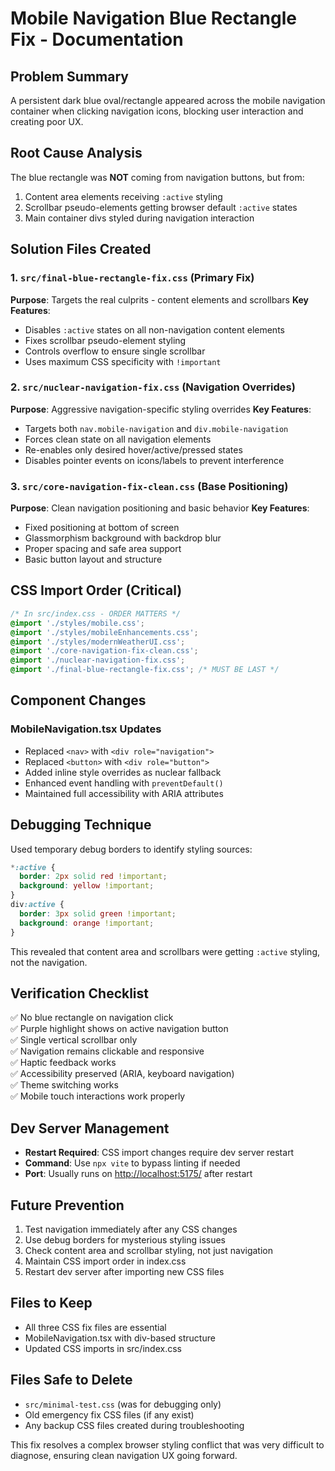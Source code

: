 # Mobile Navigation Blue Rectangle Fix - Documentation

## Problem Summary

A persistent dark blue oval/rectangle appeared across the mobile navigation container when clicking
navigation icons, blocking user interaction and creating poor UX.

## Root Cause Analysis

The blue rectangle was **NOT** coming from navigation buttons, but from:

1. Content area elements receiving `:active` styling
2. Scrollbar pseudo-elements getting browser default `:active` states
3. Main container divs styled during navigation interaction

## Solution Files Created

### 1. `src/final-blue-rectangle-fix.css` (Primary Fix)

**Purpose**: Targets the real culprits - content elements and scrollbars **Key Features**:

- Disables `:active` states on all non-navigation content elements
- Fixes scrollbar pseudo-element styling
- Controls overflow to ensure single scrollbar
- Uses maximum CSS specificity with `!important`

### 2. `src/nuclear-navigation-fix.css` (Navigation Overrides)

**Purpose**: Aggressive navigation-specific styling overrides **Key Features**:

- Targets both `nav.mobile-navigation` and `div.mobile-navigation`
- Forces clean state on all navigation elements
- Re-enables only desired hover/active/pressed states
- Disables pointer events on icons/labels to prevent interference

### 3. `src/core-navigation-fix-clean.css` (Base Positioning)

**Purpose**: Clean navigation positioning and basic behavior **Key Features**:

- Fixed positioning at bottom of screen
- Glassmorphism background with backdrop blur
- Proper spacing and safe area support
- Basic button layout and structure

## CSS Import Order (Critical)

```css
/* In src/index.css - ORDER MATTERS */
@import './styles/mobile.css';
@import './styles/mobileEnhancements.css';
@import './styles/modernWeatherUI.css';
@import './core-navigation-fix-clean.css';
@import './nuclear-navigation-fix.css';
@import './final-blue-rectangle-fix.css'; /* MUST BE LAST */
```

## Component Changes

### MobileNavigation.tsx Updates

- Replaced `<nav>` with `<div role="navigation">`
- Replaced `<button>` with `<div role="button">`
- Added inline style overrides as nuclear fallback
- Enhanced event handling with `preventDefault()`
- Maintained full accessibility with ARIA attributes

## Debugging Technique

Used temporary debug borders to identify styling sources:

```css
*:active {
  border: 2px solid red !important;
  background: yellow !important;
}
div:active {
  border: 3px solid green !important;
  background: orange !important;
}
```

This revealed that content area and scrollbars were getting `:active` styling, not the navigation.

## Verification Checklist

✅ No blue rectangle on navigation click  
✅ Purple highlight shows on active navigation button  
✅ Single vertical scrollbar only  
✅ Navigation remains clickable and responsive  
✅ Haptic feedback works  
✅ Accessibility preserved (ARIA, keyboard navigation)  
✅ Theme switching works  
✅ Mobile touch interactions work properly

## Dev Server Management

- **Restart Required**: CSS import changes require dev server restart
- **Command**: Use `npx vite` to bypass linting if needed
- **Port**: Usually runs on <http://localhost:5175/> after restart

## Future Prevention

1. Test navigation immediately after any CSS changes
2. Use debug borders for mysterious styling issues
3. Check content area and scrollbar styling, not just navigation
4. Maintain CSS import order in index.css
5. Restart dev server after importing new CSS files

## Files to Keep

- All three CSS fix files are essential
- MobileNavigation.tsx with div-based structure
- Updated CSS imports in src/index.css

## Files Safe to Delete

- `src/minimal-test.css` (was for debugging only)
- Old emergency fix CSS files (if any exist)
- Any backup CSS files created during troubleshooting

This fix resolves a complex browser styling conflict that was very difficult to diagnose, ensuring
clean navigation UX going forward.
